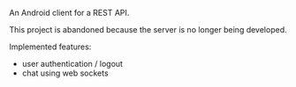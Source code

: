 An Android client for a REST API.

This project is abandoned because the server is no longer being developed.

Implemented features:
* user authentication / logout
* chat using web sockets
